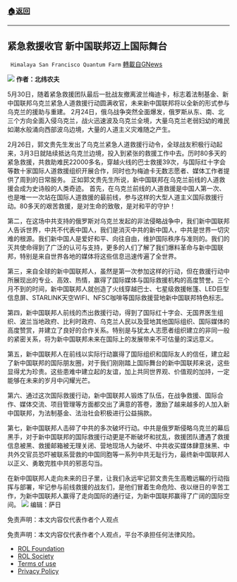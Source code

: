 ###  [:house:返回](README.md)
---


## 紧急救援收官 新中国联邦迈上国际舞台
` Himalaya San Francisco Quantum Farm` [轉載自GNews](https://gnews.org/zh-hans/2641831/)

![](https://assets.gnews.org/wp-content/uploads/2022/06/5F8EB1AD-697D-4671-BC97-973E3AE45583_1654071503.png) 
**作者：北纬农夫**
 
5月30日，随着紧急救援团队最后一批战友撤离波兰梅迪卡，标志着法制基金、新中国联邦乌克兰紧急人道救援行动圆满收官，未来新中国联邦将以全新的形式参与乌克兰的援助与重建。
2月24日，俄乌战争突然全面爆发，俄罗斯从东、南、北三个方向全面入侵乌克兰，战火迅速波及乌克兰全境，大量乌克兰老弱妇幼的难民如潮水般涌向西部波乌边境，大量的人道主义灾难随之产生。

2月26日，郭文贵先生发出了乌克兰紧急人道救援行动令，全球战友积极行动起来，3月3日就陆续抵达乌克兰边境，投入到紧张的救援工作中去。历时80多天的紧急救援，共救助难民22000多名，穿越火线的巴士救援39次，与国际红十字会等数十家国际人道救援组织开展合作，同时也为梅迪卡无数志愿者、媒体工作者提供了周到的日常服务。
正如郭文贵先生所说，新中国联邦在乌克兰前线的人道救援会成为史诗般的人类奇迹。
首先，在乌克兰前线的人道救援是中国人第一次、也是唯一一次站在国际人道救援的最前线，参与这样的大型人道主义国际救援行动。80多天的艰苦救援，是对生命的致敬，是对和平的守护！
 
第二，在这场中共支持的俄罗斯对乌克兰发起的非法侵略战争中，我们新中国联邦人告诉世界，中共不代表中国人，我们是消灭中共的新中国人，中共是世界一切灾难的根源。我们新中国人是爱好和平、向往自由，维护国际秩序与准则的。我们的灭共使命得到了广泛的认可与支持，更多的人们了解了我们爆料革命与新中国联邦，特别是来自世界各地的媒体将这些信息迅速传遍了全世界。
 
第三，来自全球的新中国联邦人，虽然是第一次参加这样的行动，但在救援行动中所展现出的专业、高效、热情，赢得了国际媒体与国际救援机构的高度赞誉。三个月不到的时间，新中国联邦人就创造了火线穿越巴士、七星级救援帐篷、LED巨型信息屏、STARLINK天空WIFI、NFSC咖啡等国际救援营地新中国联邦特色标志。
 
第四，新中国联邦人前线的杰出救援行动，得到了国际红十字会、无国界医生组织、波兰当地政府、比利时政府、乌克兰人民以及营地其他国际组织、国际媒体的高度赞赏，并建立了良好的合作关系。特别是与犹太人志愿者组织建立的非同一般的紧密关系，将为新中国联邦未来在国际上的发展带来不可估量的深远意义。
 
第五，新中国联邦人在前线以实际行动赢得了国际组织和国际友人的信任，建立起了新中国联邦的国际朋友圈，对于我们刚刚踏上国际舞台的新中国联邦来说，这些显得尤为珍贵。这些患难中建立起的友谊，加上共同世界观、价值观的加持，一定能够在未来的岁月中闪耀光芒。
 
第六、通过这次国际救援行动，新中国联邦人锻炼了队伍，在战争救援、国际合作、媒体交流、项目管理等方面都交出了满意的答卷，激励了越来越多的人加入新中国联邦，为法制基金、法治社会积极进行公益捐款。
 
第七，新中国联邦人击碎了中共的多次破坏行动。中共是俄罗斯侵略乌克兰的幕后黑手，对于新中国联邦的国际救援行动更是不断破坏和扰乱，救援团队遭遇了救援信息被黑、救援邮箱被无理关闭、营地现场人为破坏、中共收买媒体肆意抹黑、中共外交官员恐吓被联系营救的中国同胞等一系列中共无耻行为，最终新中国联邦人以正义、勇敢完胜中共的邪恶勾当。
 
在新中国联邦人走向未来的日子里，让我们永远牢记郭文贵先生高瞻远瞩的行动指挥与部署，牢记参与前线救援的战友们，是他们冒着生命危险、夜以继日的辛苦工作，为新中国联邦人赢得了走向国际的通行证，为新中国联邦赢得了广阔的国际空间。
 ![](https://assets.gnews.org/wp-content/uploads/2022/06/B97F29A9-0749-4FCB-B84E-CEA39330F727_1654071633.jpeg) 
编辑：萨日
 
免责声明：本文内容仅代表作者个人观点

免责声明：本文内容仅代表作者个人观点，平台不承担任何法律风险。
  
- [ROL Foundation](https://rolfoundation.org/)
- [ROL Society](https://rolsociety.org/)
- [Terms of use](https://gnews.org/terms-of-use-3/)
- [Privacy Policy](https://gnews.org/privacy-policy/)
